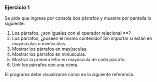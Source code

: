 ### Ejercicio 1
Se pide que ingrese por consola dos párrafos y muestre por pantalla lo siguiente:
1. Los párrafos, ¿son iguales con el operador relacional ==?
2. Los párrafos, ¿poseen el mismo contenido? Sin importar si están en mayúsculas o
   minúsculas.
3. Mostrar los párrafos en mayúsculas.
4. Mostrar los párrafos en minúsculas.
5. Mostrar la primera letra en mayúscula de cada párrafo.
6. Unir los párrafos con una coma.


El programa debe visualizarse como en la siguiente referencia.
